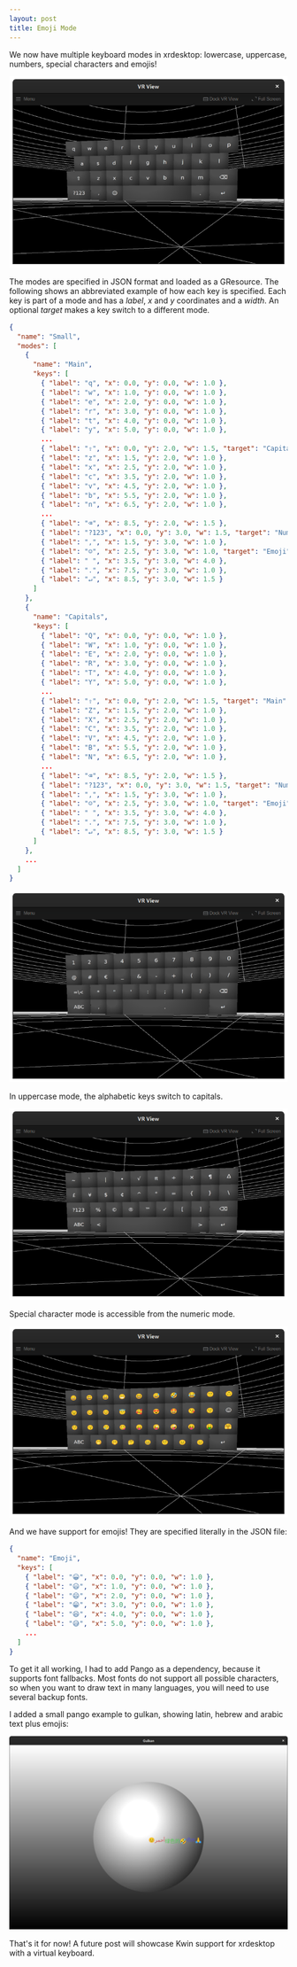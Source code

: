 ```yaml
---
layout: post
title: Emoji Mode
---
```


We now have multiple keyboard modes in xrdesktop: lowercase, uppercase, numbers,
special characters and emojis!

![Keyboard lowercase mode](/assets/2021/07-26-keyboard-mode1-main.png)

The modes are specified in JSON format and loaded as a GResource. The following
shows an abbreviated example of how each key is specified. Each key is part of
a mode and has a *label*, *x* and *y* coordinates and a *width*. An optional
*target* makes a key switch to a different mode.

```json
{
  "name": "Small",
  "modes": [
    {
      "name": "Main",
      "keys": [
        { "label": "q", "x": 0.0, "y": 0.0, "w": 1.0 },
        { "label": "w", "x": 1.0, "y": 0.0, "w": 1.0 },
        { "label": "e", "x": 2.0, "y": 0.0, "w": 1.0 },
        { "label": "r", "x": 3.0, "y": 0.0, "w": 1.0 },
        { "label": "t", "x": 4.0, "y": 0.0, "w": 1.0 },
        { "label": "y", "x": 5.0, "y": 0.0, "w": 1.0 },
        ...
        { "label": "⇧", "x": 0.0, "y": 2.0, "w": 1.5, "target": "Capitals" },
        { "label": "z", "x": 1.5, "y": 2.0, "w": 1.0 },
        { "label": "x", "x": 2.5, "y": 2.0, "w": 1.0 },
        { "label": "c", "x": 3.5, "y": 2.0, "w": 1.0 },
        { "label": "v", "x": 4.5, "y": 2.0, "w": 1.0 },
        { "label": "b", "x": 5.5, "y": 2.0, "w": 1.0 },
        { "label": "n", "x": 6.5, "y": 2.0, "w": 1.0 },
        ...
        { "label": "⌫", "x": 8.5, "y": 2.0, "w": 1.5 },
        { "label": "?123", "x": 0.0, "y": 3.0, "w": 1.5, "target": "Numbers" },
        { "label": ",", "x": 1.5, "y": 3.0, "w": 1.0 },
        { "label": "☺", "x": 2.5, "y": 3.0, "w": 1.0, "target": "Emoji" },
        { "label": " ", "x": 3.5, "y": 3.0, "w": 4.0 },
        { "label": ".", "x": 7.5, "y": 3.0, "w": 1.0 },
        { "label": "↵", "x": 8.5, "y": 3.0, "w": 1.5 }
      ]
    },
    {
      "name": "Capitals",
      "keys": [
        { "label": "Q", "x": 0.0, "y": 0.0, "w": 1.0 },
        { "label": "W", "x": 1.0, "y": 0.0, "w": 1.0 },
        { "label": "E", "x": 2.0, "y": 0.0, "w": 1.0 },
        { "label": "R", "x": 3.0, "y": 0.0, "w": 1.0 },
        { "label": "T", "x": 4.0, "y": 0.0, "w": 1.0 },
        { "label": "Y", "x": 5.0, "y": 0.0, "w": 1.0 },
        ...
        { "label": "⇧", "x": 0.0, "y": 2.0, "w": 1.5, "target": "Main" },
        { "label": "Z", "x": 1.5, "y": 2.0, "w": 1.0 },
        { "label": "X", "x": 2.5, "y": 2.0, "w": 1.0 },
        { "label": "C", "x": 3.5, "y": 2.0, "w": 1.0 },
        { "label": "V", "x": 4.5, "y": 2.0, "w": 1.0 },
        { "label": "B", "x": 5.5, "y": 2.0, "w": 1.0 },
        { "label": "N", "x": 6.5, "y": 2.0, "w": 1.0 },
        ...
        { "label": "⌫", "x": 8.5, "y": 2.0, "w": 1.5 },
        { "label": "?123", "x": 0.0, "y": 3.0, "w": 1.5, "target": "Numbers" },
        { "label": ",", "x": 1.5, "y": 3.0, "w": 1.0 },
        { "label": "☺", "x": 2.5, "y": 3.0, "w": 1.0, "target": "Emoji" },
        { "label": " ", "x": 3.5, "y": 3.0, "w": 4.0 },
        { "label": ".", "x": 7.5, "y": 3.0, "w": 1.0 },
        { "label": "↵", "x": 8.5, "y": 3.0, "w": 1.5 }
      ]
    },
    ...
  ]
}
```

![Keyboard uppercase mode](/assets/2021/07-26-keyboard-mode2-numbers.png)

In uppercase mode, the alphabetic keys switch to capitals.

![Keyboard special mode](/assets/2021/07-26-keyboard-mode3-special.png)

Special character mode is accessible from the numeric mode.

![Keyboard emoji mode](/assets/2021/07-26-keyboard-mode4-emoji.png)

And we have support for emojis! They are specified literally in the JSON file:

```json
{
  "name": "Emoji",
  "keys": [
    { "label": "😀", "x": 0.0, "y": 0.0, "w": 1.0 },
    { "label": "😃", "x": 1.0, "y": 0.0, "w": 1.0 },
    { "label": "😄", "x": 2.0, "y": 0.0, "w": 1.0 },
    { "label": "😁", "x": 3.0, "y": 0.0, "w": 1.0 },
    { "label": "😆", "x": 4.0, "y": 0.0, "w": 1.0 },
    { "label": "😅", "x": 5.0, "y": 0.0, "w": 1.0 },
    ...
  ]
}
```

To get it all working, I had to add Pango as a dependency, because it supports
font fallbacks. Most fonts do not support all possible characters, so when you
want to draw text in many languages, you will need to use several backup fonts.

I added a small pango example to gulkan, showing latin, hebrew and arabic text
plus emojis:

![Gulkan pango example](/assets/2021/07-26-gulkan-pango.png)

That's it for now! A future post will showcase Kwin support for xrdesktop with
a virtual keyboard.
